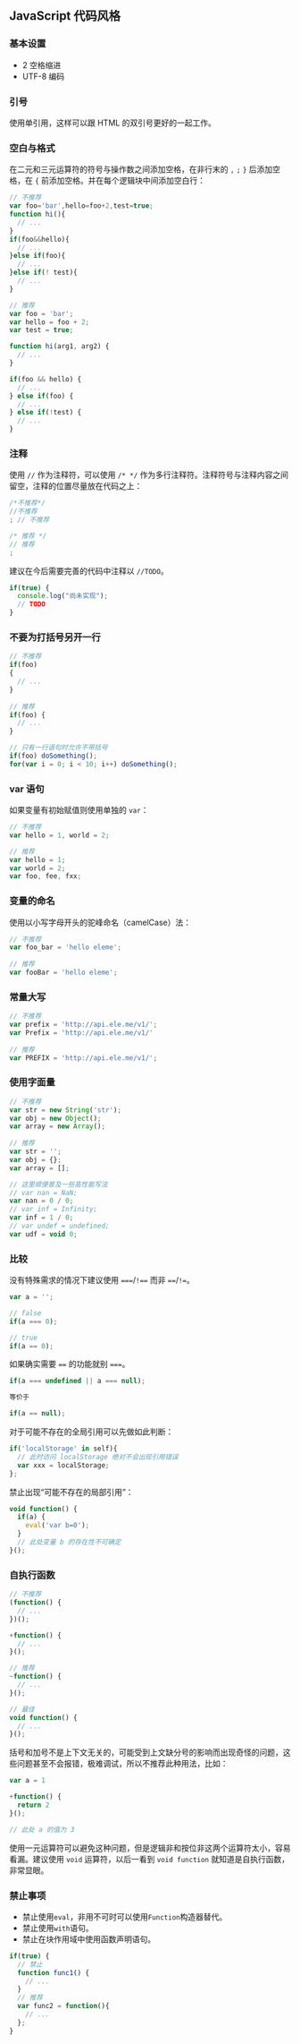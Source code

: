 ## JavaScript 代码风格

### 基本设置

* 2 空格缩进
* UTF-8 编码

### 引号

使用单引用，这样可以跟 HTML 的双引号更好的一起工作。

### 空白与格式

在二元和三元运算符的符号与操作数之间添加空格，在非行末的 `,` `;` `}` 后添加空格，在 `{` 前添加空格。并在每个逻辑块中间添加空白行：

```js
// 不推荐
var foo='bar',hello=foo+2,test=true;
function hi(){
  // ...
}
if(foo&&hello){
  // ...
}else if(foo){
  // ...
}else if(! test){
  // ...
}

// 推荐
var foo = 'bar';
var hello = foo + 2;
var test = true;

function hi(arg1, arg2) {
  // ...
}

if(foo && hello) {
  // ...
} else if(foo) {
  // ...
} else if(!test) {
  // ...
}
```

### 注释

使用 `//` 作为注释符，可以使用 `/* */` 作为多行注释符。注释符号与注释内容之间留空，注释的位置尽量放在代码之上：

```js
/*不推荐*/
//不推荐
; // 不推荐

/* 推荐 */
// 推荐
; 
```

建议在今后需要完善的代码中注释以 `//TODO`。

```js
if(true) {
  console.log("尚未实现");
  // TODO
}
```

### 不要为打括号另开一行

```js
// 不推荐
if(foo) 
{
  // ...
}
  
// 推荐
if(foo) {
  // ...
}

// 只有一行语句时允许不带括号
if(foo) doSomething();
for(var i = 0; i < 10; i++) doSomething();
```


### var 语句

如果变量有初始赋值则使用单独的 `var`：

```js
// 不推荐
var hello = 1, world = 2;

// 推荐
var hello = 1;
var world = 2;
var foo, fee, fxx;
```


### 变量的命名

使用以小写字母开头的驼峰命名（camelCase）法：

```js
// 不推荐
var foo_bar = 'hello eleme';
  
// 推荐
var fooBar = 'hello eleme';
```


### 常量大写

 ```js
// 不推荐
var prefix = 'http://api.ele.me/v1/';
var Prefix = 'http://api.ele.me/v1/'
  
// 推荐
var PREFIX = 'http://api.ele.me/v1/';
```


### 使用字面量

```js
// 不推荐
var str = new String('str');
var obj = new Object();
var array = new Array();
  
// 推荐
var str = '';
var obj = {};
var array = [];

// 这里顺便普及一些高性能写法
// var nan = NaN;
var nan = 0 / 0;
// var inf = Infinity;
var inf = 1 / 0;
// var undef = undefined;
var udf = void 0;
```


### 比较

没有特殊需求的情况下建议使用 `===`/`!==` 而非 `==`/`!=`。

```js
var a = '';

// false
if(a === 0);

// true
if(a == 0);
```

如果确实需要 `==` 的功能就别 `===`。
```js
if(a === undefined || a === null);

等价于

if(a == null);
```

对于可能不存在的全局引用可以先做如此判断：

```js
if('localStorage' in self){
  // 此时访问 localStorage 绝对不会出现引用错误
  var xxx = localStorage;
};
```

禁止出现“可能不存在的局部引用”：
```js
void function() {
  if(a) {
    eval('var b=0');
  }
  // 此处变量 b 的存在性不可确定
}();
```

### 自执行函数

```js
// 不推荐
(function() {
  // ...
})();

+function() {
  // ...
}();

// 推荐
~function() {
  // ...
}();

// 最佳
void function() {
  // ...
}();
```

括号和加号不是上下文无关的，可能受到上文缺分号的影响而出现奇怪的问题，这些问题甚至不会报错，极难调试，所以不推荐此种用法，比如：

```js
var a = 1

+function() {
  return 2
}();

// 此处 a 的值为 3 
```

使用一元运算符可以避免这种问题，但是逻辑非和按位非这两个运算符太小，容易看漏。建议使用 `void` 运算符，以后一看到 `void function` 就知道是自执行函数，非常显眼。


### 禁止事项

* 禁止使用`eval`，非用不可时可以使用`Function`构造器替代。
* 禁止使用`with`语句。
* 禁止在块作用域中使用函数声明语句。

```js
if(true) {
  // 禁止
  function func1() {
    // ...
  }
  // 推荐
  var func2 = function(){
    // ...
  };
}
```



